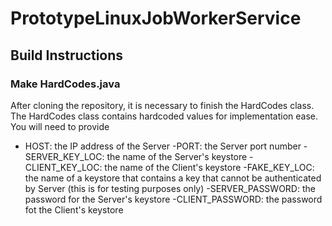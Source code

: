 # PrototypeLinuxJobWorkerService

## Build Instructions

### Make HardCodes.java
After cloning the repository, it is necessary to finish the HardCodes class. The HardCodes class contains hardcoded values for implementation ease. You will need to provide
- HOST: the IP address of the Server
-PORT: the Server port number
-SERVER_KEY_LOC: the name of the Server's keystore
-CLIENT_KEY_LOC: the name of the Client's keystore
-FAKE_KEY_LOC: the name of a keystore that contains a key that cannot be authenticated by Server (this is for testing purposes only)
-SERVER_PASSWORD: the password for the Server's keystore
-CLIENT_PASSWORD: the password fot the Client's keystore

